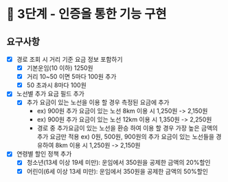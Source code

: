 # 🚀 3단계 - 인증을 통한 기능 구현

## 요구사항

- [X] 경로 조회 시 거리 기준 요금 정보 포함하기
  - [X] 기본운임(10 이하) 1250원
  - [X] 거리 10~50 이면 5마다 100원 추가
  - [X] 50 초과시 8마다 100원
- [X] 노선별 추가 요금 필드 추가
  - [X] 추가 요금이 있는 노선을 이용 할 경우 측정된 요금에 추가
    - ex) 900원 추가 요금이 있는 노선 8km 이용 시 1,250원 -> 2,150원
    - ex) 900원 추가 요금이 있는 노선 12km 이용 시 1,350원 -> 2,250원
    - 경로 중 추가요금이 있는 노선을 환승 하여 이용 할 경우 가장 높은 금액의 추가 요금만 적용
ex) 0원, 500원, 900원의 추가 요금이 있는 노선들을 경유하여 8km 이용 시 1,250원 -> 2,150원
- [X] 연령별 할인 정책 추가
  - [X] 청소년(13세 이상 19세 미만): 운임에서 350원을 공제한 금액의 20%할인
  - [X] 어린이(6세 이상 13세 미만): 운임에서 350원을 공제한 금액의 50%할인
